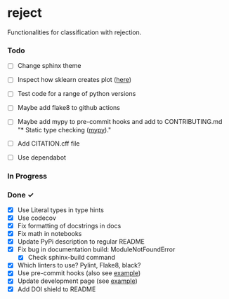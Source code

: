 # reject

Functionalities for classification with rejection.

### Todo
- [ ] Change sphinx theme
- [ ] Inspect how sklearn creates plot ([here](https://scikit-learn.org/stable/modules/generated/sklearn.metrics.PrecisionRecallDisplay.html#sklearn.metrics.PrecisionRecallDisplay.from_estimator))
- [ ] Test code for a range of python versions
- [ ] Maybe add flake8 to github actions
- [ ] Maybe add mypy to pre-commit hooks and add to CONTRIBUTING.md "* Static type checking ([mypy](https://github.com/python/mypy))."
- [ ] Add CITATION.cff file
- [ ] Use dependabot


### In Progress


### Done ✓
- [x] Use Literal types in type hints
- [x] Use codecov
- [x] Fix formatting of docstrings in docs
- [x] Fix math in notebooks
- [x] Update PyPi description to regular README
- [x] Fix bug in documentation build: ModuleNotFoundError
  - [x] Check sphinx-build command
- [x] Which linters to use? Pylint, Flake8, black?
- [x] Use pre-commit hooks (also see [example](https://airflow-dbt-python.readthedocs.io/en/latest/development.html#pre-commit-hooks))
- [x] Update development page (see [example](https://airflow-dbt-python.readthedocs.io/en/latest/development.html))
- [x] Add DOI shield to README
